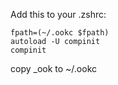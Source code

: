 
Add this to your .zshrc: 

```
fpath=(~/.ookc $fpath)
autoload -U compinit
compinit
```

copy _ook to ~/.ookc


